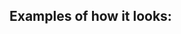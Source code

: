 ## Examples of how it looks:
<p align="center>
![1](https://i.ibb.co/t35xkLT/n-O2tdbs9cc.png)
![2](https://i.ibb.co/DWhy0Nw/Qi-Gg4-DJXe-K.png)
          </p>
